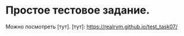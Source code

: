# Простое тестовое задание. 

Можно посмотреть [тут].
[тут]: <https://realrvm.github.io/test_task07/>

